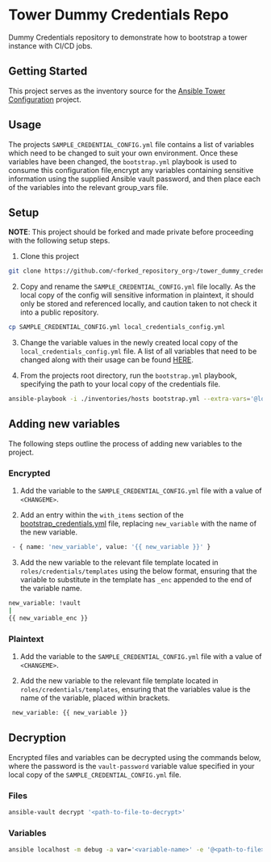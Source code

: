 # Tower Dummy Credentials Repo

Dummy Credentials repository to demonstrate how to bootstrap a tower instance with CI/CD jobs.

## Getting Started

This project serves as the inventory source for the [Ansible Tower Configuration](https://github.com/integr8ly/ansible-tower-configuration) project.

## Usage 

The projects `SAMPLE_CREDENTIAL_CONFIG.yml` file contains a list of variables which need to be changed to suit your own environment. Once these variables have been changed, the `bootstrap.yml` playbook is used to consume this configuration file,encrypt any variables containing sensitive information using the supplied Ansible vault password, and then place each of the variables into the relevant group_vars file.

## Setup

**NOTE**: This project should be forked and made private before proceeding with the following setup steps.

1. Clone this project

```bash
git clone https://github.com/<forked_repository_org>/tower_dummy_credentials
```

2. Copy and rename the `SAMPLE_CREDENTIAL_CONFIG.yml` file locally. As the local copy of the config will sensitive information in plaintext, it should only be stored and referenced locally, and caution taken to not check it into a public repository.

```bash
cp SAMPLE_CREDENTIAL_CONFIG.yml local_credentials_config.yml
```

3. Change the variable values in the newly created local copy of the `local_credentials_config.yml` file. A list of all variables that need to be changed along with their usage can be found [HERE](VARIABLES.md).

4. From the projects root directory, run the `bootstrap.yml` playbook, specifying the path to your local copy of the credentials file.

```bash
ansible-playbook -i ./inventories/hosts bootstrap.yml --extra-vars='@local_credentials_config.yml'
```

## Adding new variables

The following steps outline the process of adding new variables to the project.

### Encrypted

1. Add the variable to the  `SAMPLE_CREDENTIAL_CONFIG.yml` file with a value of `<CHANGEME>`.

2. Add an entry within the `with_items` section of the [bootstrap_credentials.yml](roles/credentials/tasks/bootstrap_credentials.yml#L13-L39) file, replacing `new_variable` with the name of the new variable.

```bash
 - { name: 'new_variable', value: '{{ new_variable }}' }
 ```

3. Add the new variable to the relevant file template located in `roles/credentials/templates` using the below format, ensuring that the variable to substitute in the template has `_enc` appended to the end of the variable name.

```bash
new_variable: !vault
|
{{ new_variable_enc }}
 ```

 ### Plaintext

 1. Add the variable to the  `SAMPLE_CREDENTIAL_CONFIG.yml` file with a value of `<CHANGEME>`.
   
 2. Add the new variable to the relevant file template located in `roles/credentials/templates`, ensuring that the variables value is the name of the variable, placed within brackets.

```bash
 new_variable: {{ new_variable }}
 ```

## Decryption

Encrypted files and variables can be decrypted using the commands below, where the password is the `vault-password` variable value specified in your local copy of the `SAMPLE_CREDENTIAL_CONFIG.yml` file.

### Files

```bash
ansible-vault decrypt '<path-to-file-to-decrypt>'
 ```

### Variables

```bash
ansible localhost -m debug -a var='<variable-name>' -e '@<path-to-file>' --ask-vault-pass
 ```
